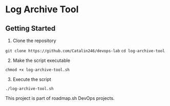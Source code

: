 # Log Archive Tool

## Getting Started
1. Clone the repository

`git clone https://github.com/Catalin246/devops-lab`
`cd log-archive-tool`

2. Make the script executable

`chmod +x log-archive-tool.sh`

3. Execute the script

`./log-archive-tool.sh`

This project is part of roadmap.sh DevOps projects.
